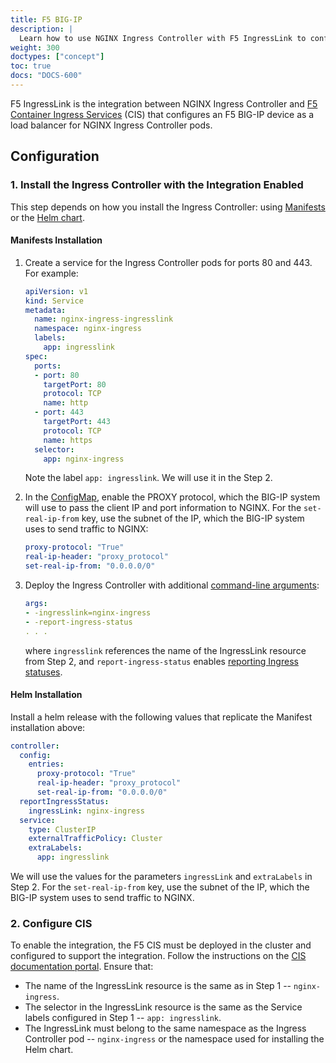 ```yaml
---
title: F5 BIG-IP
description: |
  Learn how to use NGINX Ingress Controller with F5 IngressLink to configure your F5 BIG-IP device.
weight: 300
doctypes: ["concept"]
toc: true
docs: "DOCS-600"
---
```



F5 IngressLink is the integration between NGINX Ingress Controller and [F5 Container Ingress Services](https://clouddocs.f5.com/containers/v2/) (CIS) that configures an F5 BIG-IP device as a load balancer for NGINX Ingress Controller pods.

## Configuration

### 1. Install the Ingress Controller with the Integration Enabled

This step depends on how you install the Ingress Controller: using [Manifests](/nginx-ingress-controller/installation/installation-with-manifests) or the [Helm chart](/nginx-ingress-controller/installation/installation-with-helm).

#### Manifests Installation

1. Create a service for the Ingress Controller pods for ports 80 and 443. For example:

    ```yaml
    apiVersion: v1
    kind: Service
    metadata:
      name: nginx-ingress-ingresslink
      namespace: nginx-ingress
      labels:
        app: ingresslink
    spec:
      ports:
      - port: 80
        targetPort: 80
        protocol: TCP
        name: http
      - port: 443
        targetPort: 443
        protocol: TCP
        name: https
      selector:
        app: nginx-ingress
    ```

    Note the label `app: ingresslink`. We will use it in the Step 2.
1. In the [ConfigMap](/nginx-ingress-controller/configuration/global-configuration/configmap-resource), enable the PROXY protocol, which the BIG-IP system will use to pass the client IP and port information to NGINX. For the  `set-real-ip-from` key, use the subnet of the IP, which the BIG-IP system uses to send traffic to NGINX:

    ```yaml
    proxy-protocol: "True"
    real-ip-header: "proxy_protocol"
    set-real-ip-from: "0.0.0.0/0"
    ```

1. Deploy the Ingress Controller with additional [command-line arguments](/nginx-ingress-controller/configuration/global-configuration/command-line-arguments):

    ```yaml
    args:
    - -ingresslink=nginx-ingress
    - -report-ingress-status
    . . .
    ```

    where `ingresslink` references the name of the IngressLink resource from Step 2, and `report-ingress-status` enables [reporting Ingress statuses](/nginx-ingress-controller/configuration/global-configuration/reporting-resources-status#ingress-resources).

#### Helm Installation

Install a helm release with the following values that replicate the Manifest installation above:

```yaml
controller:
  config:
    entries:
      proxy-protocol: "True"
      real-ip-header: "proxy_protocol"
      set-real-ip-from: "0.0.0.0/0"
  reportIngressStatus:
    ingressLink: nginx-ingress
  service:
    type: ClusterIP
    externalTrafficPolicy: Cluster
    extraLabels:
      app: ingresslink
```

We will use the values for the parameters `ingressLink` and `extraLabels` in Step 2. For the  `set-real-ip-from` key, use the subnet of the IP, which the BIG-IP system uses to send traffic to NGINX.

### 2. Configure CIS

To enable the integration, the F5 CIS must be deployed in the cluster and configured to support the integration. Follow the instructions on the [CIS documentation portal](https://clouddocs.f5.com/containers/latest/userguide/ingresslink/#configuring-ingresslink). Ensure that:

- The name of the IngressLink resource is the same as in Step 1 -- `nginx-ingress`.
- The selector in the IngressLink resource is the same as the Service labels configured in Step 1 -- `app: ingresslink`.
- The IngressLink must belong to the same namespace as the Ingress Controller pod -- `nginx-ingress` or the namespace used for installing the Helm chart.
